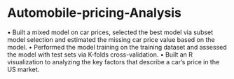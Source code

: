 # Automobile-pricing-Analysis
•	Built a mixed model on car prices, selected the best model via subset model selection and estimated the missing car price
value based on the model.
•	Performed the model training on the training dataset and assessed the model with test sets via K-folds cross-validation.
•	Built an R visualization to analyzing the key factors that describe a car’s price in the US market. 
